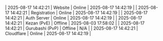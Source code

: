 | 2025-08-17 14:42:21 | Website | Online | 2025-08-17 14:42:19 |
| 2025-08-17 14:42:21 | Registration | Online | 2025-08-17 14:42:19 |
| 2025-08-17 14:42:21 | Auth Server | Online | 2025-08-17 14:42:19 |
| 2025-08-17 14:42:21 | Kezan (PvE) | Offline | 2025-08-03 17:58:02 |
| 2025-08-17 14:42:21 | Gurubashi (PvP) | Offline | N/A |
| 2025-08-17 14:42:21 | Cloudflare | Online | 2025-08-17 14:42:19 |

